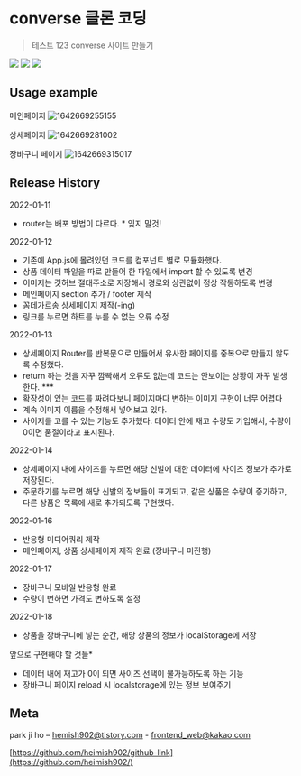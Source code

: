 # converse 클론 코딩

> 테스트 123
> converse 사이트 만들기

<img src="https://img.shields.io/badge/-HTML5-E34F26?style=flat&logo=HTML5" /> <img src="https://img.shields.io/badge/-CSS3-1572B6?style=flat&logo=CSS3" /> <img src="https://img.shields.io/badge/-jQuery-0769AD?style=flat&logo=react" />

## Usage example

메인페이지
![1642669255155](https://user-images.githubusercontent.com/93975793/150306992-d139aeac-a3ae-4bc0-835c-d5cec11e8d1b.png)

상세페이지
![1642669281002](https://user-images.githubusercontent.com/93975793/150307101-54586e47-3f70-4476-bbfd-541e1be8827d.png)

장바구니 페이지
![1642669315017](https://user-images.githubusercontent.com/93975793/150307126-4736cbe4-35ab-46a6-83de-c275f55519d1.png)

## Release History

2022-01-11

- router는 배포 방법이 다르다. \* 잊지 말것!

2022-01-12

- 기존에 App.js에 몰려있던 코드를 컴포넌트 별로 모듈화했다.
- 상품 데이터 파일을 따로 만들어 한 파일에서 import 할 수 있도록 변경
- 이미지는 깃허브 절대주소로 저장해서 경로와 상관없이 정상 작동하도록 변경
- 메인페이지 section 추가 / footer 제작
- 꼼데가르송 상세페이지 제작(-ing)
- 링크를 누르면 하트를 누를 수 없는 오류 수정

2022-01-13

- 상세페이지 Router를 반복문으로 만들어서 유사한 페이지를 중복으로 만들지 않도록 수정했다.
- return 하는 것을 자꾸 깜빡해서 오류도 없는데 코드는 안보이는 상황이 자꾸 발생한다. \*\*\*
- 확장성이 있는 코드를 짜려다보니 페이지마다 변하는 이미지 구현이 너무 어렵다
- 계속 이미지 이름을 수정해서 넣어보고 있다.
- 사이지를 고를 수 있는 기능도 추가했다. 데이터 안에 재고 수량도 기입해서, 수량이 0이면 품절이라고 표시된다.

2022-01-14

- 상세페이지 내에 사이즈를 누르면 해당 신발에 대한 데이터에 사이즈 정보가 추가로 저장된다.
- 주문하기를 누르면 해당 신발의 정보들이 표기되고, 같은 상품은 수량이 증가하고, 다른 상품은 목록에 새로 추가되도록 구현했다.

2022-01-16

- 반응형 미디어쿼리 제작
- 메인페이지, 상품 상세페이지 제작 완료 (장바구니 미진행)

2022-01-17

- 장바구니 모바일 반응형 완료
- 수량이 변하면 가격도 변하도록 설정

2022-01-18

- 상품을 장바구니에 넣는 순간, 해당 상품의 정보가 localStorage에 저장

앞으로 구현해야 할 것들\*

- 데이터 내에 재고가 0이 되면 사이즈 선택이 불가능하도록 하는 기능
- 장바구니 페이지 reload 시 localstorage에 있는 정보 보여주기

## Meta

park ji ho – [hemish902@tistory.com](https://heimish902@tistory.com) - frontend_web@kakao.com

[https://github.com/heimish902/github-link](https://github.com/heimish902/)
